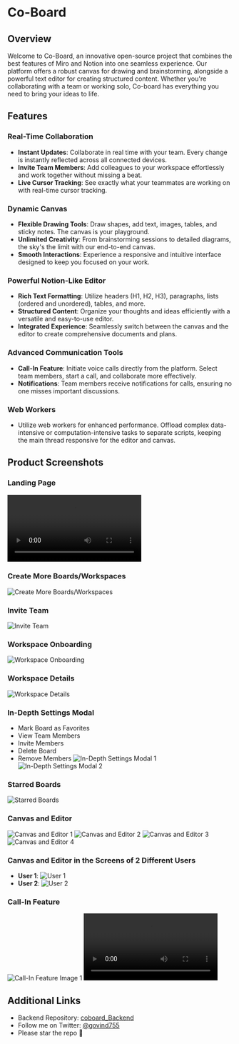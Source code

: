 # Co-Board

## Overview

Welcome to Co-Board, an innovative open-source project that combines the best features of Miro and Notion into one seamless experience. Our platform offers a robust canvas for drawing and brainstorming, alongside a powerful text editor for creating structured content. Whether you're collaborating with a team or working solo, Co-board has everything you need to bring your ideas to life.

## Features

### Real-Time Collaboration

- **Instant Updates**: Collaborate in real time with your team. Every change is instantly reflected across all connected devices.
- **Invite Team Members**: Add colleagues to your workspace effortlessly and work together without missing a beat.
- **Live Cursor Tracking**: See exactly what your teammates are working on with real-time cursor tracking.

### Dynamic Canvas

- **Flexible Drawing Tools**: Draw shapes, add text, images, tables, and sticky notes. The canvas is your playground.
- **Unlimited Creativity**: From brainstorming sessions to detailed diagrams, the sky's the limit with our end-to-end canvas.
- **Smooth Interactions**: Experience a responsive and intuitive interface designed to keep you focused on your work.

### Powerful Notion-Like Editor

- **Rich Text Formatting**: Utilize headers (H1, H2, H3), paragraphs, lists (ordered and unordered), tables, and more.
- **Structured Content**: Organize your thoughts and ideas efficiently with a versatile and easy-to-use editor.
- **Integrated Experience**: Seamlessly switch between the canvas and the editor to create comprehensive documents and plans.

### Advanced Communication Tools

- **Call-In Feature**: Initiate voice calls directly from the platform. Select team members, start a call, and collaborate more effectively.
- **Notifications**: Team members receive notifications for calls, ensuring no one misses important discussions.

### Web Workers

- Utilize web workers for enhanced performance. Offload complex data-intensive or computation-intensive tasks to separate scripts, keeping the main thread responsive for the editor and canvas.

## Product Screenshots

### Landing Page
![Landing Page Video](https://live.staticflickr.com/video/53753624645/e300610410/1080p.mp4?s=eyJpIjo1Mzc1MzYyNDY0NSwiZSI6MTcxNzAxNzMwNywicyI6IjFiNGQ4YTZkNTg2NWFkNzlhY2UwYmQ4OTgzNTQ5MTJjNDgwYWU0N2IiLCJ2IjoxfQ)

### Create More Boards/Workspaces
![Create More Boards/Workspaces](https://live.staticflickr.com/65535/53753210141_f751035d4a_h.jpg)

### Invite Team
![Invite Team](https://live.staticflickr.com/65535/53756064688_3a5d5acc85_h.jpg)

### Workspace Onboarding
![Workspace Onboarding](https://live.staticflickr.com/65535/53756126208_7e286d74a3_h.jpg)

### Workspace Details
![Workspace Details](https://live.staticflickr.com/65535/53753400883_a0589ac397_h.jpg)

### In-Depth Settings Modal
- Mark Board as Favorites
- View Team Members
- Invite Members
- Delete Board
- Remove Members
![In-Depth Settings Modal 1](https://live.staticflickr.com/65535/53753536939_35e0c2d69b_h.jpg)
![In-Depth Settings Modal 2](https://live.staticflickr.com/65535/53753536909_788d2eb3af_h.jpg)

### Starred Boards
![Starred Boards](https://live.staticflickr.com/65535/53753624375_9ea6e65fd4_h.jpg)

### Canvas and Editor
![Canvas and Editor 1](https://live.staticflickr.com/65535/53753400948_2cd3d9e8b1_h.jpg)
![Canvas and Editor 2](https://live.staticflickr.com/65535/53753536964_7282f1fa85_h.jpg)
![Canvas and Editor 3](https://live.staticflickr.com/65535/53752292672_e81a2e55b9_h.jpg)
![Canvas and Editor 4](https://live.staticflickr.com/31337/53753401213_5c78acd616_b.jpg)

### Canvas and Editor in the Screens of 2 Different Users
- **User 1**: ![User 1](https://live.staticflickr.com/65535/53753536964_6356c8512c_b.jpg)
- **User 2**: ![User 2](https://live.staticflickr.com/65535/53753537109_b57c44b8a3_b.jpg)

### Call-In Feature
![Call-In Feature Image 1](https://live.staticflickr.com/65535/53753624485_f849500686_b.jpg)
![Call-In Feature Video](https://live.staticflickr.com/video/53753401213/5c78acd616/1080p.mp4?s=eyJpIjo1Mzc1MzQwMTIxMywiZSI6MTcxNzAxOTA1NywicyI6Ijc5YjM4NzVjODMyMWRiZDNjOWQ4MjY1NmZhMWE3MzRjZmU5MDYzNWEiLCJ2IjoxfQ)

## Additional Links

- Backend Repository: [coboard_Backend](https://github.com/Govind783/coboard_Backend)
- Follow me on Twitter: [@govind755](https://x.com/govind755)
- Please star the repo 🌟
